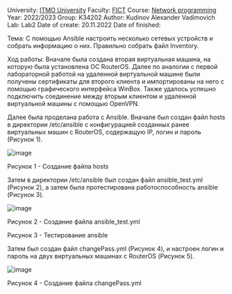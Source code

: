 University: [ITMO University](https://itmo.ru/ru/)
Faculty: [FICT](https://fict.itmo.ru)
Course: [Network programming](https://github.com/itmo-ict-faculty/network-programming)
Year: 2022/2023
Group: K34202
Author: Kudinov Alexander Vadimovich
Lab: Lab2
Date of create: 20.11.2022
Date of finished: 

Тема: 
С помощью Ansible настроить несколько сетевых устройств и собрать информацию о них. Правильно собрать файл Inventory.

Ход работы:
Вначале была создана вторая виртуальная машина, на которую была установлена ОС RouterOS. 
Далее по аналогии с первой лабораторной работой на удаленной виртуальной машине были получены сертификаты для второго клиента и импортированы на него с помощью графического интерфейса WinBox.
Также удалось успешно подключить соединение между вторым клиентом и удаленной виртуальной машины с помощью OpenVPN.

Далее была проделана работа с Ansible. 
Вначале был создан файл hosts в директории /etc/ansible с конфигурацией созданных ранее виртуальных машин с RouterOS, содержащую IP, логин и пароль (Рисунок 1).

![image](https://user-images.githubusercontent.com/42407837/202906882-114bae1e-cf26-48b9-961c-ecfcba4dab44.png)

Рисунок 1 - Создание файла hosts

Затем в директории /etc/ansible был создан файл ansible_test.yml (Рисунок 2), а затем была протестирована работоспособность ansible (Рисунок 3).

![image](https://user-images.githubusercontent.com/42407837/202978862-a2683207-b010-4dfa-a36b-354c9a7c3874.png)

Рисунок 2 - Создание файла ansible_test.yml


Рисунок 3 - Тестирование ansible

Затем был создан файл changePass.yml (Рисунок 4), и настроен логин и пароль на двух виртуальных машинах с RouterOS (Рисунок 5).

![image](https://user-images.githubusercontent.com/42407837/202910731-a56e5311-b380-4aed-abe8-f5297a29f813.png)

Рисунок 4 - Создание файла changePass.yml
